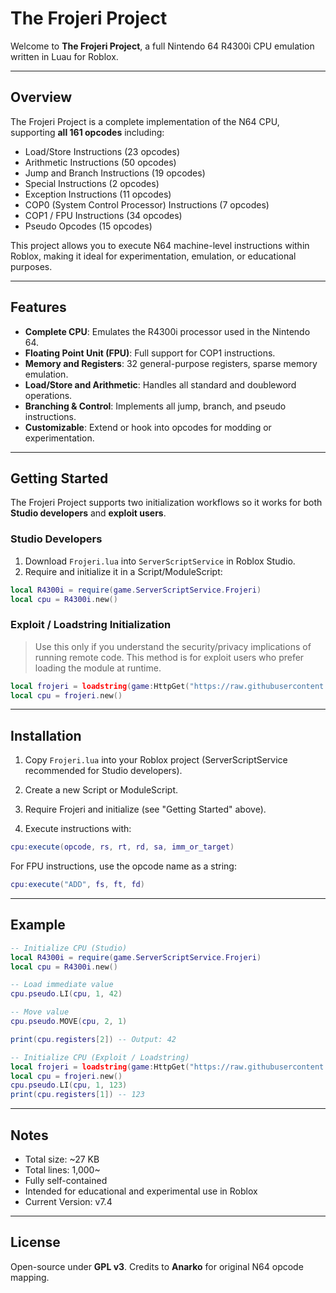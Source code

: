 # The Frojeri Project

Welcome to **The Frojeri Project**, a full Nintendo 64 R4300i CPU emulation written in Luau for Roblox.

---

## Overview

The Frojeri Project is a complete implementation of the N64 CPU, supporting **all 161 opcodes** including:

* Load/Store Instructions (23 opcodes)
* Arithmetic Instructions (50 opcodes)
* Jump and Branch Instructions (19 opcodes)
* Special Instructions (2 opcodes)
* Exception Instructions (11 opcodes)
* COP0 (System Control Processor) Instructions (7 opcodes)
* COP1 / FPU Instructions (34 opcodes)
* Pseudo Opcodes (15 opcodes)

This project allows you to execute N64 machine-level instructions within Roblox, making it ideal for experimentation, emulation, or educational purposes.

---

## Features

* **Complete CPU**: Emulates the R4300i processor used in the Nintendo 64.
* **Floating Point Unit (FPU)**: Full support for COP1 instructions.
* **Memory and Registers**: 32 general-purpose registers, sparse memory emulation.
* **Load/Store and Arithmetic**: Handles all standard and doubleword operations.
* **Branching & Control**: Implements all jump, branch, and pseudo instructions.
* **Customizable**: Extend or hook into opcodes for modding or experimentation.

---

## Getting Started

The Frojeri Project supports two initialization workflows so it works for both **Studio developers** and **exploit users**.

### Studio Developers

1. Download `Frojeri.lua` into `ServerScriptService` in Roblox Studio.
2. Require and initialize it in a Script/ModuleScript:

```lua
local R4300i = require(game.ServerScriptService.Frojeri)
local cpu = R4300i.new()
```

### Exploit / Loadstring Initialization

> Use this only if you understand the security/privacy implications of running remote code. This method is for exploit users who prefer loading the module at runtime.

```lua
local frojeri = loadstring(game:HttpGet("https://raw.githubusercontent.com/Gund4422/Frojeri/refs/heads/main/Frojeri.lua"))()
local cpu = frojeri.new()
```

---

## Installation

1. Copy `Frojeri.lua` into your Roblox project (ServerScriptService recommended for Studio developers).

2. Create a new Script or ModuleScript.

3. Require Frojeri and initialize (see "Getting Started" above).

4. Execute instructions with:

```lua
cpu:execute(opcode, rs, rt, rd, sa, imm_or_target)
```

For FPU instructions, use the opcode name as a string:

```lua
cpu:execute("ADD", fs, ft, fd)
```

---

## Example

```lua
-- Initialize CPU (Studio)
local R4300i = require(game.ServerScriptService.Frojeri)
local cpu = R4300i.new()

-- Load immediate value
cpu.pseudo.LI(cpu, 1, 42)

-- Move value
cpu.pseudo.MOVE(cpu, 2, 1)

print(cpu.registers[2]) -- Output: 42
```

```lua
-- Initialize CPU (Exploit / Loadstring)
local frojeri = loadstring(game:HttpGet("https://raw.githubusercontent.com/Gund4422/Frojeri/refs/heads/main/Frojeri.lua"))()
local cpu = frojeri.new()
cpu.pseudo.LI(cpu, 1, 123)
print(cpu.registers[1]) -- 123
```

---

## Notes

* Total size: ~27 KB
* Total lines: 1,000~
* Fully self-contained
* Intended for educational and experimental use in Roblox
* Current Version: v7.4

---

## License

Open-source under **GPL v3**. Credits to **Anarko** for original N64 opcode mapping.
